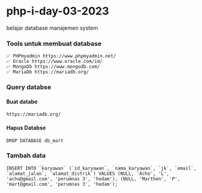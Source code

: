 # php-i-day-03-2023
belajar database manajemen system

### Tools untuk membuat database
    ✅ PHPmyadmin https://www.phpmyadmin.net/
    ✅ Oracle https://www.oracle.com/id/
    ✅ MongoDb https://www.mongodb.com/
    ✅ MariaDb https://mariadb.org/

### Query databse
#### Buat databe
    https://mariadb.org/
#### Hapus Databse
    DROP DATABASE db_mart


### Tambah data
    INSERT INTO `karyawan` (`id_karyawan`, `nama_karyawan`, `jk`, `email`, `alamat_jalan`, `alamat_distrik`) VALUES (NULL, 'Acho', 'L', 'acho@gmail.com', 'perumnas 3', 'hedam'), (NULL, 'Marthen', 'P', 'mart@gmail.com', 'perumnas 3', 'hedam');

